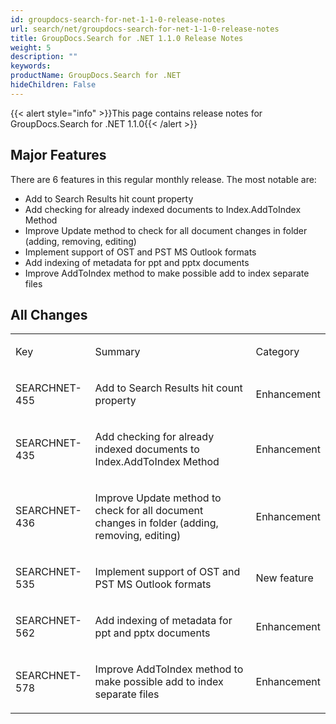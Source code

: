 ```yaml
---
id: groupdocs-search-for-net-1-1-0-release-notes
url: search/net/groupdocs-search-for-net-1-1-0-release-notes
title: GroupDocs.Search for .NET 1.1.0 Release Notes
weight: 5
description: ""
keywords: 
productName: GroupDocs.Search for .NET
hideChildren: False
---
```

{{< alert style="info" >}}This page contains release notes for GroupDocs.Search for .NET 1.1.0{{< /alert >}}

## Major Features

There are 6 features in this regular monthly release. The most notable are:

*   Add to Search Results hit count property
*   Add checking for already indexed documents to Index.AddToIndex Method
*   Improve Update method to check for all document changes in folder (adding, removing, editing)
*   Implement support of OST and PST MS Outlook formats
*   Add indexing of metadata for ppt and pptx documents
*   Improve AddToIndex method to make possible add to index separate files

## All Changes

<table class="confluenceTable"><tbody><tr><td class="confluenceTd"><p>Key</p></td><td class="confluenceTd"><p>Summary</p></td><td class="confluenceTd"><p>Category</p></td></tr><tr><td class="confluenceTd"><p>SEARCHNET-455</p></td><td class="confluenceTd"><p>Add to Search Results hit count property</p></td><td class="confluenceTd"><p>Enhancement</p></td></tr><tr><td class="confluenceTd"><p>SEARCHNET-435</p></td><td class="confluenceTd"><p>Add checking for already indexed documents to Index.AddToIndex Method</p></td><td class="confluenceTd"><p>Enhancement</p></td></tr><tr><td class="confluenceTd"><p>SEARCHNET-436</p></td><td class="confluenceTd"><p>Improve Update method to check for all document changes in folder (adding, removing, editing)</p></td><td class="confluenceTd"><p>Enhancement</p></td></tr><tr><td class="confluenceTd"><p>SEARCHNET-535</p></td><td class="confluenceTd"><p>Implement support of OST and PST MS Outlook formats</p></td><td class="confluenceTd"><p>New feature</p></td></tr><tr><td class="confluenceTd"><p>SEARCHNET-562</p></td><td class="confluenceTd"><p>Add indexing of metadata for ppt and pptx documents</p></td><td class="confluenceTd"><p>Enhancement</p></td></tr><tr><td class="confluenceTd"><p>SEARCHNET-578</p></td><td class="confluenceTd"><p>Improve AddToIndex method to make possible add to index separate files</p></td><td class="confluenceTd"><p>Enhancement</p></td></tr></tbody></table>
